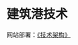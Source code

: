 # 建筑港技术

网站部署：[《技术架构》](https://github.com/kelingwei/jianzhugang/wiki/%E5%BB%BA%E7%AD%91%E6%B8%AF%E8%BD%AF%E4%BB%B6%E9%83%A8%E7%BD%B2%E6%9E%B6%E6%9E%84)

